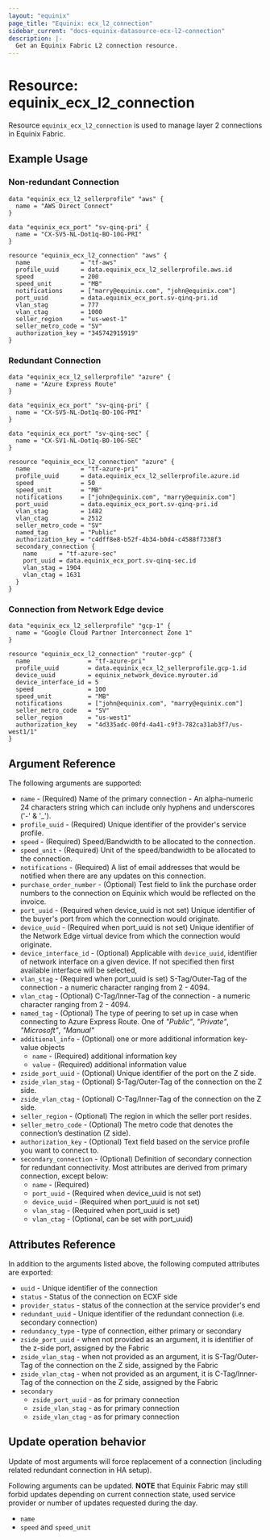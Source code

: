 ```yaml
---
layout: "equinix"
page_title: "Equinix: ecx_l2_connection"
sidebar_current: "docs-equinix-datasource-ecx-l2-connection"
description: |-
  Get an Equinix Fabric L2 connection resource.
---
```


# Resource: equinix_ecx_l2_connection

Resource `equinix_ecx_l2_connection` is used to manage layer 2 connections in
Equinix Fabric.

## Example Usage

### Non-redundant Connection

```hcl
data "equinix_ecx_l2_sellerprofile" "aws" {
  name = "AWS Direct Connect"
}

data "equinix_ecx_port" "sv-qinq-pri" {
  name = "CX-SV5-NL-Dot1q-BO-10G-PRI"
}

resource "equinix_ecx_l2_connection" "aws" {
  name              = "tf-aws"
  profile_uuid      = data.equinix_ecx_l2_sellerprofile.aws.id
  speed             = 200
  speed_unit        = "MB"
  notifications     = ["marry@equinix.com", "john@equinix.com"]
  port_uuid         = data.equinix_ecx_port.sv-qinq-pri.id
  vlan_stag         = 777
  vlan_ctag         = 1000
  seller_region     = "us-west-1"
  seller_metro_code = "SV"
  authorization_key = "345742915919"
}
```

### Redundant Connection

```hcl
data "equinix_ecx_l2_sellerprofile" "azure" {
  name = "Azure Express Route"
}

data "equinix_ecx_port" "sv-qinq-pri" {
  name = "CX-SV5-NL-Dot1q-BO-10G-PRI"
}

data "equinix_ecx_port" "sv-qinq-sec" {
  name = "CX-SV1-NL-Dot1q-BO-10G-SEC"
}

resource "equinix_ecx_l2_connection" "azure" {
  name              = "tf-azure-pri"
  profile_uuid      = data.equinix_ecx_l2_sellerprofile.azure.id
  speed             = 50
  speed_unit        = "MB"
  notifications     = ["john@equinix.com", "marry@equinix.com"]
  port_uuid         = data.equinix_ecx_port.sv-qinq-pri.id
  vlan_stag         = 1482
  vlan_ctag         = 2512
  seller_metro_code = "SV"
  named_tag         = "Public"
  authorization_key = "c4dff8e8-b52f-4b34-b0d4-c4588f7338f3
  secondary_connection {
    name      = "tf-azure-sec"
    port_uuid = data.equinix_ecx_port.sv-qinq-sec.id
    vlan_stag = 1904
    vlan_ctag = 1631
  }
}
```

### Connection from Network Edge device

```hcl
data "equinix_ecx_l2_sellerprofile" "gcp-1" {
  name = "Google Cloud Partner Interconnect Zone 1"
}

resource "equinix_ecx_l2_connection" "router-gcp" {
  name                = "tf-azure-pri"
  profile_uuid        = data.equinix_ecx_l2_sellerprofile.gcp-1.id
  device_uuid         = equinix_network_device.myrouter.id
  device_interface_id = 5
  speed               = 100
  speed_unit          = "MB"
  notifications       = ["john@equinix.com", "marry@equinix.com"]
  seller_metro_code   = "SV"
  seller_region       = "us-west1"
  authorization_key   = "4d335adc-00fd-4a41-c9f3-782ca31ab3f7/us-west1/1"
}
```

## Argument Reference

The following arguments are supported:

- `name` - (Required) Name of the primary connection - An alpha-numeric 24 characters
string which can include only hyphens and underscores ('-' & '\_').
- `profile_uuid` - (Required) Unique identifier of the provider's service profile.
- `speed` - (Required) Speed/Bandwidth to be allocated to the connection.
- `speed_unit` - (Required) Unit of the speed/bandwidth to be allocated
to the connection.
- `notifications` - (Required) A list of email addresses that would be notified
when there are any updates on this connection.
- `purchase_order_number` - (Optional) Test field to link the purchase order
numbers to the connection on Equinix which would be reflected on the invoice.
- `port_uuid` - (Required when device_uuid is not set) Unique identifier of
the buyer's port from which the connection would originate.
- `device_uuid` - (Required when port_uuid is not set) Unique identifier of
the Network Edge virtual device from which the connection would originate.
- `device_interface_id` - (Optional) Applicable with `device_uuid`, identifier of
 network interface on a given device. If not specified then first available interface
 will be selected,
- `vlan_stag` - (Required when port_uuid is set) S-Tag/Outer-Tag of the connection
\- a numeric character ranging from 2 - 4094.
- `vlan_ctag` - (Optional) C-Tag/Inner-Tag of the connection - a numeric
character ranging from 2 - 4094.
- `named_tag` - (Optional) The type of peering to set up in case when connecting
to Azure Express Route. One of _"Public"_, _"Private"_, _"Microsoft"_, _"Manual"_
- `additional_info` - (Optional) one or more additional information key-value objects
  - `name` - (Required) additional information key
  - `value` - (Required) additional information value
- `zside_port_uuid` - (Optional) Unique identifier of the port on the Z side.
- `zside_vlan_stag` - (Optional) S-Tag/Outer-Tag of the connection on the Z side.
- `zside_vlan_ctag` - (Optional) C-Tag/Inner-Tag of the connection on the Z side.
- `seller_region` - (Optional) The region in which the seller port resides.
- `seller_metro_code` - (Optional) The metro code that denotes the connection’s
destination (Z side).
- `authorization_key` - (Optional) Text field based on the service profile
you want to connect to.
- `secondary_connection` - (Optional) Definition of secondary connection for
 redundant connectivity. Most attributes are derived from primary connection,
 except below:
  - `name` - (Required)
  - `port_uuid` - (Required when device_uuid is not set)
  - `device_uuid` - (Required when port_uuid is not set)
  - `vlan_stag` - (Required when port_uuid is set)
  - `vlan_ctag` - (Optional, can be set with port_uuid)

## Attributes Reference

In addition to the arguments listed above, the following computed attributes
are exported:

- `uuid` - Unique identifier of the connection
- `status` - Status of the connection on ECXF side
- `provider_status` - status of the connection at the service provider's end
- `redundant_uuid` - Unique identifier of the redundant connection
(i.e. secondary connection)
- `redundancy_type` - type of connection, either primary or secondary
- `zside_port_uuid` - when not provided as an argument, it is identifier of the
z-side port, assigned by the Fabric
- `zside_vlan_stag` - when not provided as an argument, it is S-Tag/Outer-Tag of
 the connection on the Z side, assigned by the Fabric
- `zside_vlan_ctag` - when not provided as an argument, it is C-Tag/Inner-Tag of
 the connection on the Z side, assigned by the Fabric
- `secondary`
  - `zside_port_uuid` - as for primary connection
  - `zside_vlan_stag` - as for primary connection
  - `zside_vlan_ctag` - as for primary connection

## Update operation behavior

Update of most arguments will force replacement of a connection (including related
redundant connection in HA setup).

Following arguments can be updated. **NOTE** that Equinix Fabric may still forbid
updates depending on current connection state, used service provider or number of
updates requested during the day.

- `name`
- `speed` and `speed_unit`
